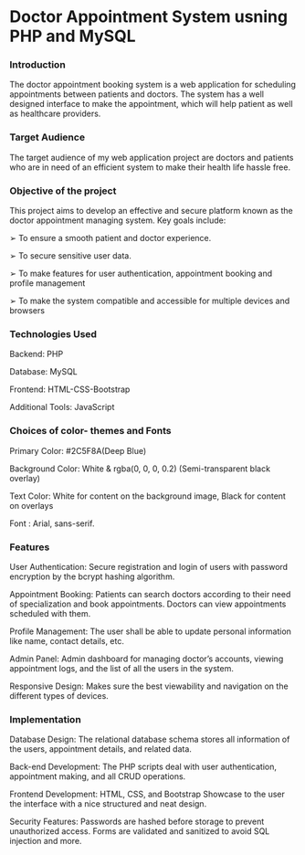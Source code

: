 # Doctor Appointment System usning PHP and MySQL

### Introduction 
The doctor appointment booking system is a web application for scheduling 
appointments between patients and doctors. The system has a well designed 
interface to make the appointment, which will help patient as well as healthcare 
providers.

### Target Audience
The target audience of my web application project are doctors and patients who 
are in need of an efficient system to make their health life hassle free.

### Objective of the project
This project aims to develop an effective and secure platform known as the doctor appointment managing system. Key goals include:

➢ To ensure a smooth patient and doctor experience.

➢ To secure sensitive user data.

➢ To make features for user authentication, appointment booking and profile management

➢ To make the system compatible and accessible for multiple devices and browsers

### Technologies Used 
Backend: PHP

Database: MySQL 

Frontend: HTML-CSS-Bootstrap

Additional Tools: JavaScript

### Choices of color- themes and Fonts 
Primary Color: #2C5F8A(Deep Blue)

Background Color: White & rgba(0, 0, 0, 0.2) (Semi-transparent black overlay)

Text Color: White for content on the background image, Black for content on overlays

Font : Arial, sans-serif.

### Features 

User Authentication: Secure registration and login of users with password encryption by the bcrypt hashing algorithm.

Appointment Booking: Patients can search doctors according to their need of specialization and book appointments. Doctors can view appointments scheduled with them.

Profile Management: The user shall be able to update personal information like name, contact details, etc.

Admin Panel: Admin dashboard for managing doctor’s accounts, viewing appointment logs, and the list of all the users in the system.

Responsive Design: Makes sure the best viewability and navigation on the different types of devices.

### Implementation 

Database Design: The relational database schema stores all information of the 
users, appointment details, and related data.

Back-end Development: The PHP scripts deal with user authentication, 
appointment making, and all CRUD operations.

Frontend Development: HTML, CSS, and Bootstrap Showcase to the user the 
interface with a nice structured and neat design.

Security Features: Passwords are hashed before storage to prevent unauthorized 
access. Forms are validated and sanitized to avoid SQL injection and more.
